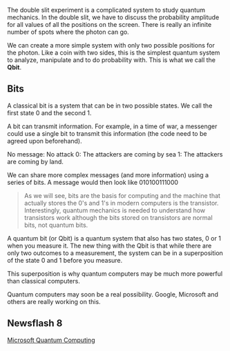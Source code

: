 The double slit experiment is a complicated system to study quantum mechanics. In the double slit, we have to discuss the probability amplitude for all values of all the positions on the screen. There is really an infinite number of spots where the photon can go. 

We can create a more simple system with only two possible positions for the photon. Like a coin with two sides, this is the simplest quantum system to analyze, manipulate and to do probability with. This is what we call the **Qbit**. 

## Bits

A classical bit is a system that can be in two possible states. We call the first state 0 and the second 1. 

A bit can transmit information. For example, in a time of war, a messenger could use a single bit to transmit this information (the code need to be agreed upon beforehand). 

No message: No attack 
0: The attackers are coming by sea
1: The attackers are coming by land. 

We can share more complex messages (and more information) using a series of bits. A message would then look like 010100111000

> As we will see, bits are the basis for computing and the machine that actually stores the 0's and 1's in modern computers is the transistor. Interestingly, quantum mechanics is needed to understand how transistors work although the bits stored on transistors are normal bits, not quantum bits.

A quantum bit (or Qbit) is a quantum system that also has two states, 0 or 1 when you measure it. The new thing with the Qbit is that while there are only two outcomes to a measurement, the system can be in a superposition of the state 0 and 1 before you measure.

This superposition is why quantum computers may be much more powerful than classical computers. 

Quantum computers may soon be a real possibility. Google, Microsoft and others are really working on this. 

## Newsflash 8


<a href="https://www.google.com/url?sa=t&rct=j&q=&esrc=s&source=web&cd=1&cad=rja&uact=8&ved=0ahUKEwi74vqjlMDUAhUFGT4KHTgNCKkQFggkMAA&url=https%3A%2F%2Fwww.nytimes.com%2F2016%2F11%2F21%2Ftechnology%2Fmicrosoft-spends-big-to-build-quantum-computer.html&usg=AFQjCNFxkGPWnxTBShmKpzMdBzuIJAMi8w&sig2=3jqmOFGcR2iMkcY3WUb42Q" target="_blank">Microsoft Quantum Computing</a>